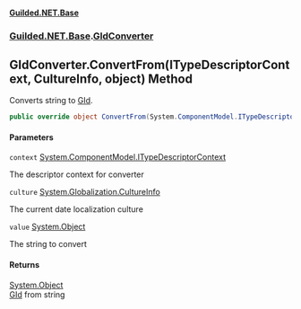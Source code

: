 
#### [Guilded.NET.Base](Guilded_NET_Base 'Guilded.NET.Base')
### [Guilded.NET.Base](Guilded_NET_Base#Guilded_NET_Base 'Guilded.NET.Base').[GIdConverter](GIdConverter 'Guilded.NET.Base.GIdConverter')
## GIdConverter.ConvertFrom(ITypeDescriptorContext, CultureInfo, object) Method

Converts string to [GId](GId 'Guilded.NET.Base.GId').
```csharp
public override object ConvertFrom(System.ComponentModel.ITypeDescriptorContext context, System.Globalization.CultureInfo culture, object value);
```

#### Parameters

<a name='Guilded_NET_Base_GIdConverter_ConvertFrom(System_ComponentModel_ITypeDescriptorContext_System_Globalization_CultureInfo_object)_context'></a>
`context` [System.ComponentModel.ITypeDescriptorContext](https://docs.microsoft.com/en-us/dotnet/api/System.ComponentModel.ITypeDescriptorContext 'System.ComponentModel.ITypeDescriptorContext')

The descriptor context for converter

<a name='Guilded_NET_Base_GIdConverter_ConvertFrom(System_ComponentModel_ITypeDescriptorContext_System_Globalization_CultureInfo_object)_culture'></a>
`culture` [System.Globalization.CultureInfo](https://docs.microsoft.com/en-us/dotnet/api/System.Globalization.CultureInfo 'System.Globalization.CultureInfo')

The current date localization culture

<a name='Guilded_NET_Base_GIdConverter_ConvertFrom(System_ComponentModel_ITypeDescriptorContext_System_Globalization_CultureInfo_object)_value'></a>
`value` [System.Object](https://docs.microsoft.com/en-us/dotnet/api/System.Object 'System.Object')

The string to convert


#### Returns
[System.Object](https://docs.microsoft.com/en-us/dotnet/api/System.Object 'System.Object')  
[GId](GId 'Guilded.NET.Base.GId') from string